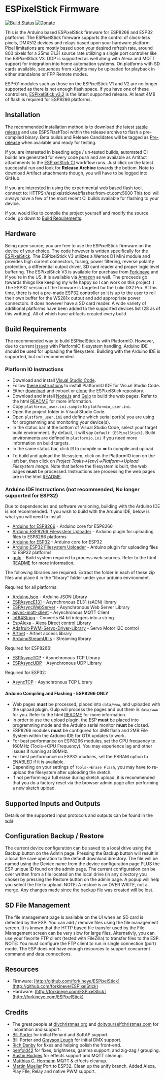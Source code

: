 # ESPixelStick Firmware

[![Build Status](https://github.com/forkineye/ESPixelStick/actions/workflows/build.yaml/badge.svg)](https://github.com/forkineye/ESPixelStick/actions/workflows/build.yaml)
[![Donate](https://img.shields.io/badge/Donate-PayPal-green.svg)](https://paypal.me/ShelbyMerrick)

This is the Arduino based ESPixelStick firmware for ESP8266 and ESP32 platforms. The ESPixelStick firmware supports the control of clock-less pixels, DMX512 devices and relays based upon your hardware platform. Pixel limitations are mostly based upon your desired refresh rate, around 800 pixels for a 25ms E1.31 source rate utilizing a single port controller like the ESPixelStick V3.  DDP is supported as well along with Alexa and MQTT support for integration into home automation systems.  On platforms with SD cards available, sequences from xLights may be uploaded for playback in either standalone or FPP Remote modes.

ESP-01 modules such as those on the ESPixelStick V1 and V2 are no longer supported as there is not enough flash space. If you have one of these controllers, [ESPixelStick v3.2](https://github.com/forkineye/ESPixelStick/releases/tag/v3.2) is the latest supported release.  At least 4MB of flash is required for ESP8266 platforms.

## Installation

The recommended installation method is to download the latest [stable release](https://github.com/forkineye/ESPixelStick/releases/latest) and use ESPSFlashTool within the release archive to flash a pre-compiled binary.  Beta builds and Release Candidates will be tagged as [Pre-release](https://github.com/forkineye/ESPixelStick/releases) when available and ready for testing.

If you are interested in bleeding edge / un-tested builds, automated CI builds are generated for every code push and are available as Artifact attachments to the [ESPixelStick CI](https://github.com/forkineye/ESPixelStick/actions/workflows/build.yaml) workflow runs.  Just click on the latest successful run and look for **Release Archive** towards the bottom.  Note to download Artifact attachments though, you will have to be logged into GitHub.

If you are interested in using the experimental web based flash tool, connect to:
HTTPS://espixelstickwebflasher.from-ct.com:5000 
This tool will always have a few of the most recent CI builds available for flashing to your device.


If you would like to compile the project yourself and modify the source code, go down to [Build Requirements](#build-requirements).

## Hardware

Being open source, you are free to use the ESPixelStick firmware on the device of your choice.  The code however is written specifically for the [ESPixelStick](http://forkineye.com/espixelstick). The ESPixelStick V3 utilizes a Wemos D1 Mini module and provides high current connectors, fusing, power filtering, reverse polarity protection, a differential output driver, SD card reader and proper logic level buffering.  The ESPixelStick V3 is available for purchase from [Forkineye](https://forkineye.com/product/espixelstick-v3/) and if you're in the US, it is available via [Amazon](https://amzn.to/3kVb7tq) as well.  The proceeds go towards things like keeping my wife happy so I can work on this project :)  The ESP32 version of the firmware is targeted for the Lolin D32 Pro. At this time, there is not a pre-made ESP32 controller so it is up to the user to roll their own buffer for the WS281x output and add appropriate power connectors. It does however have a SD card reader. A wide variety of additional platforms have been added to the supported devices list (28 as of this writting). All of which have artifacts created every build.

## Build Requirements

The recommended way to build ESPixelStick is with PlatformIO.  However, due to current [issues](#platformio-issues) with PlatformIO filesystem handling, Arduino IDE should be used for uploading the filesystem.  Building with the Arduino IDE is supported, but not recommended.

### Platform IO Instructions

- Download and install [Visual Studio Code](https://code.visualstudio.com/).
- Follow [these instructions](https://platformio.org/install/ide?install=vscode) to install PlatformIO IDE for Visual Studio Code.
- Either [download](https://github.com/forkineye/ESPixelStick/archive/refs/heads/main.zip) and extract or [clone](https://docs.github.com/en/repositories/creating-and-managing-repositories/cloning-a-repository) the ESPixelStick repository.
- Download and install [Node.js](https://nodejs.org/) and [Gulp](http://gulpjs.com/) to build the web pages. Refer to the html [README](html/README.md) for more information.
- Copy ```platformio_user.ini.sample``` to ```platformio_user.ini```.
- Open the project folder in Visual Studio Code.
- Open ```platform_user.ini``` and define which serial port(s) you are using for programming and monitoring your device(s).
- In the status bar at the bottom of Visual Studio Code, select your target build environment. By default, it will say ```Default (ESPixelStick)```.  Build environments are defined in ```platformio.ini``` if you need more information on build targets.
- In the same status bar, click ☑️ to compile or ➡️ to compile and upload.
- To build and upload the filesystem, click on the PlatformIO icon on the left bar, then click on *Project Tasks->[env]->Platform->Upload Filesystem Image*. Note that before the filesystem is built, the web pages **must** be processed. Instructions are processing the web pages are in the html [README](html/README.md).

### Arduino IDE Instructions (not recommended, No longer supported for ESP32)

Due to dependencies and software versioning, building with the Arduino IDE is not recommended.  If you wish to build with the Arduino IDE, below is what you will need to install.

- [Arduino for ESP8266](https://github.com/esp8266/Arduino) - Arduino core for ESP8266
- [Arduino ESP8266 Filesystem Uploader](https://github.com/earlephilhower/arduino-esp8266littlefs-plugin) - Arduino plugin for uploading files to ESP8266 platforms
- [Arduino for ESP32](https://github.com/espressif/arduino-esp32) - Arduino core for ESP32
- [Arduino ESP32 Filesystem Uploader](https://github.com/lorol/arduino-esp32fs-plugin) - Arduino plugin for uploading files to ESP32 platforms
- [gulp](http://gulpjs.com/) - Build system required to process web sources.  Refer to the html [README](html/README.md) for more information.

The following libraries are required. Extract the folder in each of these zip files and place it in the "library" folder under your arduino environment.

Required for all platforms:

- [ArduinoJson](https://github.com/bblanchon/ArduinoJson) - Arduino JSON Library
- [ESPAsyncE131](https://github.com/forkineye/ESPAsyncE131) - Asynchronous E1.31 (sACN) library
- [ESPAsyncWebServer](https://github.com/forkineye/ESPAsyncWebServer) - Asynchronous Web Server Library
- [async-mqtt-client](https://github.com/marvinroger/async-mqtt-client) - Asynchronous MQTT Client
- [Int64String](https://github.com/djGrrr/Int64String) - Converts 64 bit integers into a string
- [EspAlexa](https://github.com/MartinMueller2003/Espalexa) - Alexa Direct control Library
- [Adafruit-PWM-Servo-Driver-Library](https://github.com/adafruit/Adafruit-PWM-Servo-Driver-Library) - Servo Motor I2C control
- [Artnet](https://github.com/natcl/Artnet) - Artnet access library
- [ArduinoStreamUtils](https://github.com/bblanchon/ArduinoStreamUtils) - Streaming library

Required for ESP8266:

- [ESPAsyncTCP](https://github.com/forkineye/ESPAsyncTCP) - Asynchronous TCP Library
- [ESPAsyncUDP](https://github.com/me-no-dev/ESPAsyncUDP) - Asynchronous UDP Library

Required for ESP32:

- [AsyncTCP](https://github.com/forkineye/AsyncTCP) - Asynchronous TCP Library

#### Arduino Compiling and Flashing - ESP8266 ONLY

- Web pages **must** be processed, placed into ```data/www```, and uploaded with the upload plugin. Gulp will process the pages and put them in ```data/www``` for you. Refer to the html [README](html/README.md) for more information.
- In order to use the upload plugin, the ESP **must** be placed into programming mode and the Arduino serial monitor **must** be closed.
- ESP8266 modules **must** be configured for 4MB flash and 2MB File System within the Arduino IDE for OTA updates to work.
- For best performance on ESP8266 modules, set the CPU frequency to 160MHz (Tools->CPU Frequency).  You may experience lag and other issues if running at 80MHz.
- For best performance on ESP32 modules, set the PSRAM option to ENABLED if it is available.
- Depending on your settings of ```Tools->Erase Flash```, you may have to re-upload the filesystem after uploading the sketch.
- If not performing a full erase during sketch upload, it is recommended that you do a factory reset via the browser admin page after performing a new sketch upload.

## Supported Inputs and Outputs

Details on the supported input protocols and outputs can be found in the [wiki](https://github.com/forkineye/ESPixelStick/wiki/Supported-Inputs-and-Outputs).

## Configuration Backup / Restore

The current device configuration can be saved to a local drive using the Backup button on the Admin page. Pressing the Backup button will result in a local file save operation to the default download directory. The file will be named using the Device name from the device configuration page PLUS the ESP unique ID found on the admin page.
The current configuration can be over written from a file located on the local drive (in any directory you chose) by pressing the Restore button on the admin page. A popup will help you select the file to upload.
NOTE: A restore is an OVER WRITE, not a merge. Any changes made since the backup file was created will be lost.

## SD File Management
The file management page is available on the UI when an SD card is detected by the ESP. You can add / remove files using the file management screen. It is known that the HTTP based file transfer used by the File Management screen can be very slow for large files. Alternativly, you can use your favorite FTP client (tested with FileZilla) to transfer files to the ESP. NOTE: You must configure the FTP client to run in single connection (port) mode. The ESP does not have enough resources to support concurrent command and data connections.

## Resources

- Firmware: [http://github.com/forkineye/ESPixelStick](http://github.com/forkineye/ESPixelStick)
- Hardware: [http://forkineye.com/ESPixelStick](http://forkineye.com/ESPixelStick)

## Credits

- The great people at [diychristmas.org](http://diychristmas.org) and [doityourselfchristmas.com](http://doityourselfchristmas.com) for inspiration and support.
- [Bill Porter](https://github.com/madsci1016) for initial Renard and SoftAP support.
- Bill Porter and [Grayson Lough](https://github.com/GraysonLough) for initial DMX support.
- [Rich Danby](https://github.com/cinoan) for fixes and helping polish the front-end.
- [penfold42](https://github.com/penfold42) for fixes, brightness, gamma support, and zig-zag / grouping.
- [Austin Hodges](https://github.com/ahodges9) for effects support and MQTT cleanup.
- [Matthias C. Hormann](https://github.com/Moonbase59) MQTT & effects cleanup.
- [Martin Mueller](https://github.com/MartinMueller2003) Port to ESP32. Clean up the unify branch. Added Alexa, Play FIle, Relay and native PWM support.
